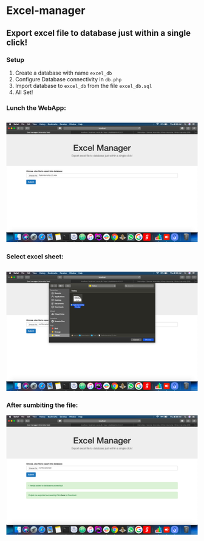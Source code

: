 # Excel-manager

## Export excel file to database just within a single click!

### Setup

1. Create a database with name `excel_db`
2. Configure Database connectivity in `db.php`
3. Import database to `excel_db` from the file `excel_db.sql`
4. All Set! 

### Lunch the WebApp:
![screenshot](https://github.com/NikkyAmresh/excel-manager/raw/master/Screenshots/1.png)
---

### Select excel sheet: 
![screenshot](https://github.com/NikkyAmresh/excel-manager/raw/master/Screenshots/2.png)
---

### After sumbiting the file:
![screenshot](https://github.com/NikkyAmresh/excel-manager/raw/master/Screenshots/3.png)


